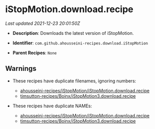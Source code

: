 # iStopMotion.download.recipe

_Last updated 2021-12-23 20:01:50Z_

- **Description**: Downloads the latest version of iStopMotion.

- **Identifier**: `com.github.ahousseini-recipes.download.iStopMotion`

- **Parent Recipes**: `None`


## Warnings

- These recipes have duplicate filenames, ignoring numbers:
    - [ahousseini-recipes/iStopMotion/iStopMotion.download.recipe](/autopkg-dupe-tracker/ahousseini-recipes/iStopMotion/iStopMotion.download.recipe)
    - [timsutton-recipes/Boinx/iStopMotion3.download.recipe](/autopkg-dupe-tracker/timsutton-recipes/Boinx/iStopMotion3.download.recipe)

- These recipes have duplicate NAMEs:
    - [ahousseini-recipes/iStopMotion/iStopMotion.download.recipe](/autopkg-dupe-tracker/ahousseini-recipes/iStopMotion/iStopMotion.download.recipe)
    - [timsutton-recipes/Boinx/iStopMotion3.download.recipe](/autopkg-dupe-tracker/timsutton-recipes/Boinx/iStopMotion3.download.recipe)
